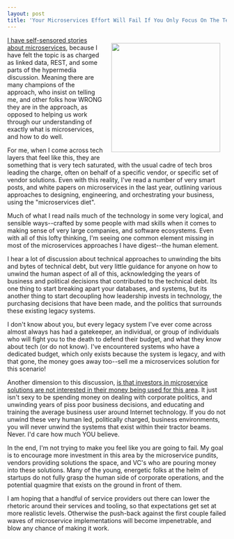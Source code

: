 ```yaml
---
layout: post
title: 'Your Microservices Effort Will Fail If You Only Focus On The Technical Details'
---
```

<p><img style="padding: 15px;" src="https://s3.amazonaws.com/kinlane-productions/bw-icons/bw-human-power.png" alt="" width="250" align="right" /></p>
<p><a href="http://apievangelist.com/2015/04/10/on-apis-and-microservices/">I have self-sensored stories about microservices</a>, because I have felt the topic is as charged as linked data, REST, and some parts of the hypermedia discussion. Meaning there are many champions of the approach, who insist on telling me, and other folks how WRONG they are in the approach, as opposed to helping us work through our understanding of exactly what is microservices, and how to do well.</p>
<p>For me, when I come across tech layers that feel like this, they are something that is very tech saturated, with the usual cadre of tech bros leading the charge, often on behalf of a specific vendor, or specific set of vendor solutions. Even with this reality, I've read a number of very smart posts, and white papers on microservices in the last year, outlining various approaches to designing, engineering, and orchestrating your business, using the "microservices diet".</p>
<p>Much of what I read nails much of the technology in some very logical, and sensible ways--crafted by some people with mad skills when it comes to making sense of very large companies, and software ecosystems. Even with all of this lofty thinking, I'm seeing one common element missing in most of the microservices approaches I have digest--the human element.</p>
<p>I hear a lot of discussion about technical approaches to unwinding the bits and bytes of technical debt, but very little guidance for anyone on how to unwind the human aspect of all of this, acknowledging the years of business and political decisions that contributed to the technical debt. Its one thing to start breaking apart your databases, and systems, but its another thing to start decoupling how leadership invests in technology, the purchasing decisions that have been made, and the politics that surrounds these existing legacy systems.</p>
<p>I don't know about you, but every legacy system I've ever come across almost always has had a gatekeeper, an individual, or group of individuals who will fight you to the death to defend their budget, and what they know about tech (or do not know). I've encountered systems who have a dedicated budget, which only exists because the system is legacy, and with that gone, the money goes away too--sell me a microservices solution for this scenario!</p>
<p>Another dimension to this discussion, <a href="http://apievangelist.com/2016/03/10/an-imbalance-in-investment-priorities-that-will-continue-to-slow-api-growth-and-adoption/">is that investors in microservice solutions are not interested in their money being used for this area</a>. It just isn't sexy to be spending money on dealing with corporate politics, and unwinding years of piss poor business decisions, and educating and training the average business user around Internet technology. If you do not unwind these very human led, politically charged, business environments, you will never unwind the systems that exist within their tractor beams. Never. I'd care how much YOU believe.</p>
<p>In the end, I'm not trying to make you feel like you are going to fail. My goal is to encourage more investment in this area by the microservice pundits, vendors providing solutions the space, and VC's who are pouring money into these solutions. Many of the young, energetic folks at the helm of startups do not fully grasp the human side of corporate operations, and the potential quagmire that exists on the ground in front of them.</p>
<p>I am hoping that a handful of service providers out there can lower the rhetoric around their services and tooling, so that expectations get set at more realistic levels. Otherwise the push-back against the first couple failed waves of microservice implementations will become impenetrable, and blow any chance of making it work.</p>